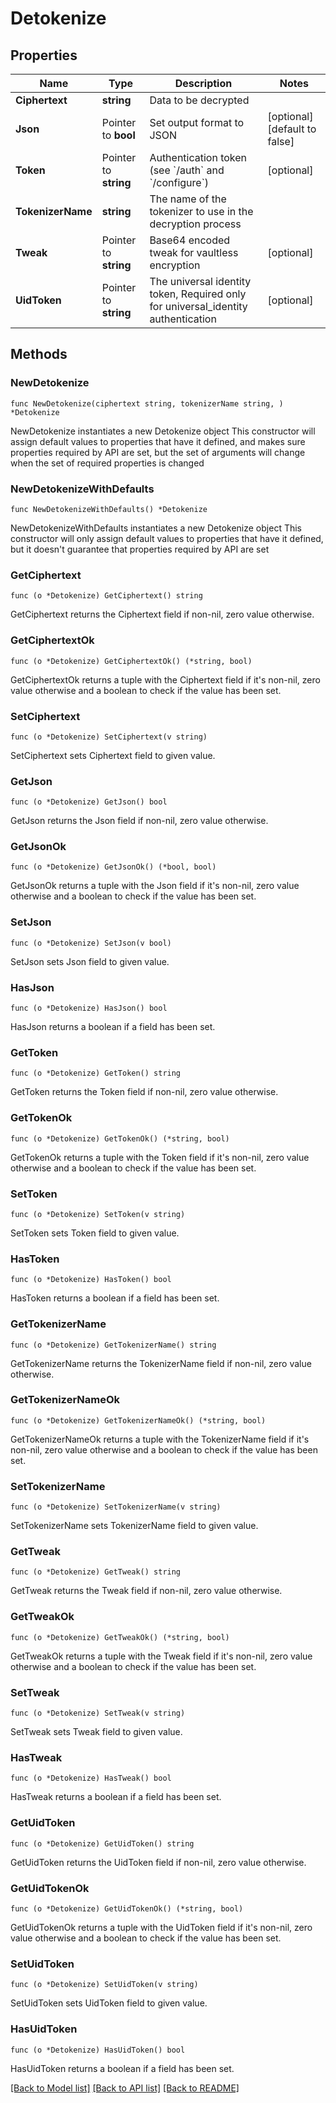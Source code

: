 # Detokenize

## Properties

Name | Type | Description | Notes
------------ | ------------- | ------------- | -------------
**Ciphertext** | **string** | Data to be decrypted | 
**Json** | Pointer to **bool** | Set output format to JSON | [optional] [default to false]
**Token** | Pointer to **string** | Authentication token (see &#x60;/auth&#x60; and &#x60;/configure&#x60;) | [optional] 
**TokenizerName** | **string** | The name of the tokenizer to use in the decryption process | 
**Tweak** | Pointer to **string** | Base64 encoded tweak for vaultless encryption | [optional] 
**UidToken** | Pointer to **string** | The universal identity token, Required only for universal_identity authentication | [optional] 

## Methods

### NewDetokenize

`func NewDetokenize(ciphertext string, tokenizerName string, ) *Detokenize`

NewDetokenize instantiates a new Detokenize object
This constructor will assign default values to properties that have it defined,
and makes sure properties required by API are set, but the set of arguments
will change when the set of required properties is changed

### NewDetokenizeWithDefaults

`func NewDetokenizeWithDefaults() *Detokenize`

NewDetokenizeWithDefaults instantiates a new Detokenize object
This constructor will only assign default values to properties that have it defined,
but it doesn't guarantee that properties required by API are set

### GetCiphertext

`func (o *Detokenize) GetCiphertext() string`

GetCiphertext returns the Ciphertext field if non-nil, zero value otherwise.

### GetCiphertextOk

`func (o *Detokenize) GetCiphertextOk() (*string, bool)`

GetCiphertextOk returns a tuple with the Ciphertext field if it's non-nil, zero value otherwise
and a boolean to check if the value has been set.

### SetCiphertext

`func (o *Detokenize) SetCiphertext(v string)`

SetCiphertext sets Ciphertext field to given value.


### GetJson

`func (o *Detokenize) GetJson() bool`

GetJson returns the Json field if non-nil, zero value otherwise.

### GetJsonOk

`func (o *Detokenize) GetJsonOk() (*bool, bool)`

GetJsonOk returns a tuple with the Json field if it's non-nil, zero value otherwise
and a boolean to check if the value has been set.

### SetJson

`func (o *Detokenize) SetJson(v bool)`

SetJson sets Json field to given value.

### HasJson

`func (o *Detokenize) HasJson() bool`

HasJson returns a boolean if a field has been set.

### GetToken

`func (o *Detokenize) GetToken() string`

GetToken returns the Token field if non-nil, zero value otherwise.

### GetTokenOk

`func (o *Detokenize) GetTokenOk() (*string, bool)`

GetTokenOk returns a tuple with the Token field if it's non-nil, zero value otherwise
and a boolean to check if the value has been set.

### SetToken

`func (o *Detokenize) SetToken(v string)`

SetToken sets Token field to given value.

### HasToken

`func (o *Detokenize) HasToken() bool`

HasToken returns a boolean if a field has been set.

### GetTokenizerName

`func (o *Detokenize) GetTokenizerName() string`

GetTokenizerName returns the TokenizerName field if non-nil, zero value otherwise.

### GetTokenizerNameOk

`func (o *Detokenize) GetTokenizerNameOk() (*string, bool)`

GetTokenizerNameOk returns a tuple with the TokenizerName field if it's non-nil, zero value otherwise
and a boolean to check if the value has been set.

### SetTokenizerName

`func (o *Detokenize) SetTokenizerName(v string)`

SetTokenizerName sets TokenizerName field to given value.


### GetTweak

`func (o *Detokenize) GetTweak() string`

GetTweak returns the Tweak field if non-nil, zero value otherwise.

### GetTweakOk

`func (o *Detokenize) GetTweakOk() (*string, bool)`

GetTweakOk returns a tuple with the Tweak field if it's non-nil, zero value otherwise
and a boolean to check if the value has been set.

### SetTweak

`func (o *Detokenize) SetTweak(v string)`

SetTweak sets Tweak field to given value.

### HasTweak

`func (o *Detokenize) HasTweak() bool`

HasTweak returns a boolean if a field has been set.

### GetUidToken

`func (o *Detokenize) GetUidToken() string`

GetUidToken returns the UidToken field if non-nil, zero value otherwise.

### GetUidTokenOk

`func (o *Detokenize) GetUidTokenOk() (*string, bool)`

GetUidTokenOk returns a tuple with the UidToken field if it's non-nil, zero value otherwise
and a boolean to check if the value has been set.

### SetUidToken

`func (o *Detokenize) SetUidToken(v string)`

SetUidToken sets UidToken field to given value.

### HasUidToken

`func (o *Detokenize) HasUidToken() bool`

HasUidToken returns a boolean if a field has been set.


[[Back to Model list]](../README.md#documentation-for-models) [[Back to API list]](../README.md#documentation-for-api-endpoints) [[Back to README]](../README.md)


